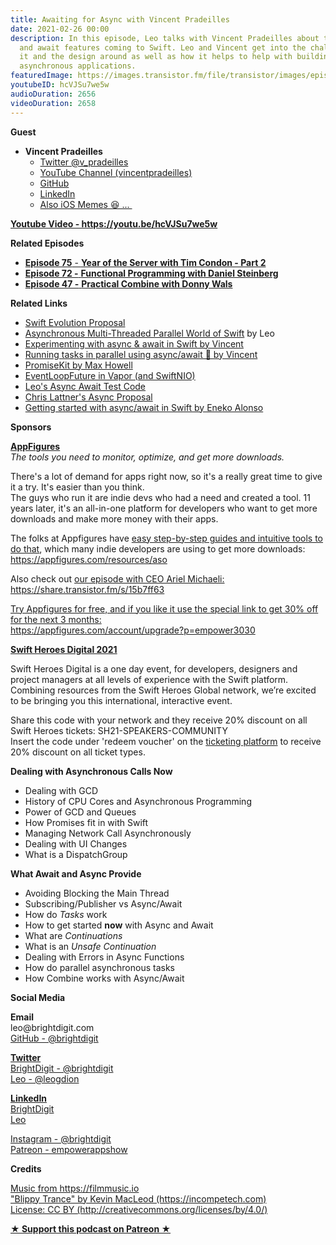 ```yaml
---
title: Awaiting for Async with Vincent Pradeilles
date: 2021-02-26 00:00
description: In this episode, Leo talks with Vincent Pradeilles about the new async
  and await features coming to Swift. Leo and Vincent get into the challenges adopting
  it and the design around as well as how it helps to help with building multi-threaded
  asynchronous applications.
featuredImage: https://images.transistor.fm/file/transistor/images/episode/469038/full_1613855866-artwork.jpg
youtubeID: hcVJSu7we5w
audioDuration: 2656
videoDuration: 2658
---
```

<p><b>Guest</b></p><ul><li>
<strong>Vincent Pradeilles </strong><ul>
<li><a href="https://twitter.com/v_pradeilles">Twitter @v_pradeilles</a></li>
<li><a href="https://www.youtube.com/c/vincentpradeilles">YouTube Channel (vincentpradeilles)</a></li>
<li><a href="https://github.com/vincent-pradeilles/">GitHub</a></li>
<li><a href="https://www.linkedin.com/in/vincentpradeilles/">LinkedIn</a></li>
<li><a href="https://twitter.com/ios_memes">Also iOS Memes 😆 ... </a></li>
</ul>
</li></ul><p><a href="https://youtu.be/hcVJSu7we5w"><strong>Youtube Video - https://youtu.be/hcVJSu7we5w</strong></a></p><p><b>Related Episodes</b></p><ul>
<li><a href="https://share.transistor.fm/s/a8b66b9f"><strong>Episode 75</strong> - <strong>Year of the Server with Tim Condon - Part 2</strong></a></li>
<li><a href="https://share.transistor.fm/s/b203049d"><strong>Episode 72 -</strong> <strong>Functional Programming with Daniel Steinberg</strong></a></li>
<li><a href="https://share.transistor.fm/s/8442feb7"><strong>Episode 47 -</strong> <strong>Practical Combine with Donny Wals</strong></a></li>
</ul><p><b>Related Links</b></p><ul>
<li><a href="https://github.com/apple/swift-evolution/blob/main/proposals/0296-async-await.md">Swift Evolution Proposal</a></li>
<li>
<a href="https://learningswift.brightdigit.com/asynchronous-multi-threaded-parallel-world-of-swift/">Asynchronous Multi-Threaded Parallel World of Swift</a> by Leo </li>
<li><a href="https://www.youtube.com/watch?v=C0tx4Cionus">Experimenting with async &amp; await in Swift by Vincent</a></li>
<li><a href="https://www.youtube.com/watch?v=IwAO06Xt4OY">Running tasks in parallel using async/await 🚀 by Vincent</a></li>
<li><a href="https://github.com/mxcl/PromiseKit">PromiseKit by Max Howell</a></li>
<li><a href="https://docs.vapor.codes/4.0/async/">EventLoopFuture in Vapor (and SwiftNIO)</a></li>
<li><a href="https://github.com/leogdion/AsyncAwaitSwift">Leo's Async Await Test Code</a></li>
<li><a href="https://gist.github.com/lattner/429b9070918248274f25b714dcfc7619">Chris Lattner's Async Proposal</a></li>
<li><a href="https://www.enekoalonso.com/articles/getting-started-with-async-await-in-swift">Getting started with async/await in Swift by Eneko Alonso</a></li>
</ul><p><b>Sponsors</b></p><p><a href="https://appfigures.com/account/upgrade?p=empower3030"><strong>AppFigures</strong></a><strong><br></strong><em>The tools you need to monitor, optimize, and get more downloads.</em><strong></strong></p><p>There's a lot of demand for apps right now, so it's a really great time to give it a try. It's easier than you think.<br>The guys who run it are indie devs who had a need and created a tool. 11 years later, it's an all-in-one platform for developers who want to get more downloads and make more money with their apps.</p><p>The folks at Appfigures have <a href="https://appfigures.com/resources/aso">easy step-by-step guides and intuitive tools to do that</a>, which many indie developers are using to get more downloads:<br><a href="https://appfigures.com/resources/aso">https://appfigures.com/resources/aso</a></p><p>Also check out <a href="https://share.transistor.fm/s/15b7ff63">our episode with CEO Ariel Michaeli:<br>https://share.transistor.fm/s/15b7ff63</a></p><p><a href="https://appfigures.com/account/upgrade?p=empower3030">Try Appfigures for free, and if you like it use the special link to get 30% off for the next 3 months:</a><a href="https://www.linode.com/?r=97e09acbd5d304d87dadef749491d245e71c74e7"><br></a><a href="https://appfigures.com/account/upgrade?p=empower3030">https://appfigures.com/account/upgrade?p=empower3030</a></p><p><a href="https://swiftheroes.com/2021/"><strong>Swift Heroes Digital 2021</strong></a><strong></strong></p><p>Swift Heroes Digital is a one day event, for developers, designers and project managers at all levels of experience with the Swift platform. Combining resources from the Swift Heroes Global network, we’re excited to be bringing you this international, interactive event. </p><p>Share this code with your network and they receive 20% discount on all Swift Heroes tickets: SH21-SPEAKERS-COMMUNITY<br>Insert the code under 'redeem voucher' on the <a href="https://pretix.eu/advento/SH2021/">ticketing platform</a> to receive 20% discount on all ticket types.</p><p><b>Dealing with Asynchronous Calls Now</b></p><ul>
<li>Dealing with GCD</li>
<li>History of CPU Cores and Asynchronous Programming</li>
<li>Power of GCD and Queues</li>
<li>How Promises fit in with Swift</li>
<li>Managing Network Call Asynchronously</li>
<li>Dealing with UI Changes</li>
<li>What is a DispatchGroup</li>
</ul><p><b>What Await and Async Provide</b></p><ul>
<li>Avoiding Blocking the Main Thread</li>
<li>Subscribing/Publisher vs Async/Await</li>
<li>How do <em>Tasks</em> work</li>
<li>How to get started <strong>now</strong> with Async and Await</li>
<li>What are <em>Continuations</em>
</li>
<li>What is an <em>Unsafe Continuation</em>
</li>
<li>Dealing with Errors in Async Functions</li>
<li>How do parallel asynchronous tasks</li>
<li>How Combine works with Async/Await</li>
</ul><p><b>Social Media</b></p><p><strong>Email</strong><br>leo@brightdigit.com<br><a href="https://github.com/brightdigit">GitHub - @brightdigit</a></p><p><a href="https://twitter.com/brightdigit"><strong>Twitter </strong><br>BrightDigit - @brightdigit</a><br><a href="https://twitter.com/leogdion">Leo - @leogdion</a></p><p><a href="https://www.linkedin.com/company/bright-digit"><strong>LinkedIn</strong><br>BrightDigit</a><br><a href="https://www.linkedin.com/in/leogdion/">Leo</a></p><p><a href="https://www.instagram.com/brightdigit/">Instagram - @brightdigit</a><br><a href="https://www.patreon.com/empowerappsshow">Patreon - empowerappshow</a></p><p><b>Credits</b></p><p><a href="https://filmmusic.io/">Music from https://filmmusic.io</a><br><a href="https://incompetech.com/">"Blippy Trance" by Kevin MacLeod (https://incompetech.com)</a><br><a href="http://creativecommons.org/licenses/by/4.0/">License: CC BY (http://creativecommons.org/licenses/by/4.0/)</a></p><p><strong><a rel="payment" title="★ Support this podcast on Patreon ★" href="https://www.patreon.com/empowerappsshow">★ Support this podcast on Patreon ★</a></strong></p>
      